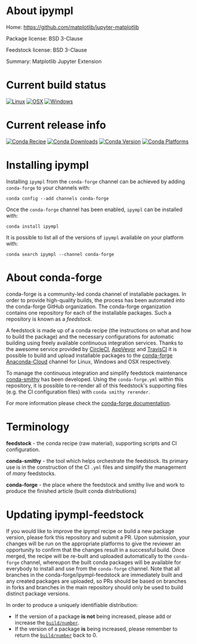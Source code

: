 About ipympl
============

Home: https://github.com/matplotlib/jupyter-matplotlib

Package license: BSD 3-Clause

Feedstock license: BSD 3-Clause

Summary: Matplotlib Jupyter Extension



Current build status
====================

[![Linux](https://img.shields.io/circleci/project/github/conda-forge/ipympl-feedstock/master.svg?label=Linux)](https://circleci.com/gh/conda-forge/ipympl-feedstock)
[![OSX](https://img.shields.io/travis/conda-forge/ipympl-feedstock/master.svg?label=macOS)](https://travis-ci.org/conda-forge/ipympl-feedstock)
[![Windows](https://img.shields.io/appveyor/ci/conda-forge/ipympl-feedstock/master.svg?label=Windows)](https://ci.appveyor.com/project/conda-forge/ipympl-feedstock/branch/master)

Current release info
====================
[![Conda Recipe](https://img.shields.io/badge/recipe-ipympl-green.svg)](https://anaconda.org/conda-forge/ipympl)
[![Conda Downloads](https://img.shields.io/conda/dn/conda-forge/ipympl.svg)](https://anaconda.org/conda-forge/ipympl)
[![Conda Version](https://img.shields.io/conda/vn/conda-forge/ipympl.svg)](https://anaconda.org/conda-forge/ipympl)
[![Conda Platforms](https://img.shields.io/conda/pn/conda-forge/ipympl.svg)](https://anaconda.org/conda-forge/ipympl)

Installing ipympl
=================

Installing `ipympl` from the `conda-forge` channel can be achieved by adding `conda-forge` to your channels with:

```
conda config --add channels conda-forge
```

Once the `conda-forge` channel has been enabled, `ipympl` can be installed with:

```
conda install ipympl
```

It is possible to list all of the versions of `ipympl` available on your platform with:

```
conda search ipympl --channel conda-forge
```


About conda-forge
=================

conda-forge is a community-led conda channel of installable packages.
In order to provide high-quality builds, the process has been automated into the
conda-forge GitHub organization. The conda-forge organization contains one repository
for each of the installable packages. Such a repository is known as a *feedstock*.

A feedstock is made up of a conda recipe (the instructions on what and how to build
the package) and the necessary configurations for automatic building using freely
available continuous integration services. Thanks to the awesome service provided by
[CircleCI](https://circleci.com/), [AppVeyor](http://www.appveyor.com/)
and [TravisCI](https://travis-ci.org/) it is possible to build and upload installable
packages to the [conda-forge](https://anaconda.org/conda-forge)
[Anaconda-Cloud](http://docs.anaconda.org/) channel for Linux, Windows and OSX respectively.

To manage the continuous integration and simplify feedstock maintenance
[conda-smithy](http://github.com/conda-forge/conda-smithy) has been developed.
Using the ``conda-forge.yml`` within this repository, it is possible to re-render all of
this feedstock's supporting files (e.g. the CI configuration files) with ``conda smithy rerender``.

For more information please check the [conda-forge documentation](https://conda-forge.org/docs/).

Terminology
===========

**feedstock** - the conda recipe (raw material), supporting scripts and CI configuration.

**conda-smithy** - the tool which helps orchestrate the feedstock.
                   Its primary use is in the construction of the CI ``.yml`` files
                   and simplify the management of *many* feedstocks.

**conda-forge** - the place where the feedstock and smithy live and work to
                  produce the finished article (built conda distributions)


Updating ipympl-feedstock
=========================

If you would like to improve the ipympl recipe or build a new
package version, please fork this repository and submit a PR. Upon submission,
your changes will be run on the appropriate platforms to give the reviewer an
opportunity to confirm that the changes result in a successful build. Once
merged, the recipe will be re-built and uploaded automatically to the
`conda-forge` channel, whereupon the built conda packages will be available for
everybody to install and use from the `conda-forge` channel.
Note that all branches in the conda-forge/ipympl-feedstock are
immediately built and any created packages are uploaded, so PRs should be based
on branches in forks and branches in the main repository should only be used to
build distinct package versions.

In order to produce a uniquely identifiable distribution:
 * If the version of a package **is not** being increased, please add or increase
   the [``build/number``](http://conda.pydata.org/docs/building/meta-yaml.html#build-number-and-string).
 * If the version of a package **is** being increased, please remember to return
   the [``build/number``](http://conda.pydata.org/docs/building/meta-yaml.html#build-number-and-string)
   back to 0.